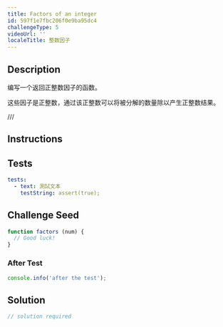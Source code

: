 ```yaml
---
title: Factors of an integer
id: 597f1e7fbc206f0e9ba95dc4
challengeType: 5
videoUrl: ''
localeTitle: 整数因子
---
```


## Description
<section id="description"><p>编写一个返回正整数因子的函数。 </p><p>这些因子是正整数，通过该正整数可以将被分解的数量除以产生正整数结果。 </p> /// </section>

## Instructions
<section id="instructions">
</section>

## Tests
<section id='tests'>

```yml
tests:
  - text: 測試文本
    testString: assert(true);

```

</section>

## Challenge Seed
<section id='challengeSeed'>

<div id='js-seed'>

```js
function factors (num) {
  // Good luck!
}

```

</div>


### After Test
<div id='js-teardown'>

```js
console.info('after the test');
```

</div>

</section>

## Solution
<section id='solution'>

```js
// solution required
```
</section>
